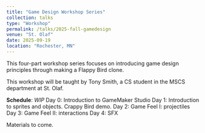 ```yaml
---
title: "Game Design Workshop Series"
collection: talks
type: "Workshop"
permalink: /talks/2025-fall-gamedesign
venue: "St. Olaf"
date: 2025-09-19
location: "Rochester, MN"
---
```


This four-part workshop series focuses on introducing game design principles through making a Flappy Bird clone. 

This workshop will be taught by Tony Smith, a CS student in the MSCS department at St. Olaf.

**Schedule**: *WIP*
Day 0: Introduction to GameMaker Studio
Day 1: Introduction to sprites and objects. Crappy Bird demo.
Day 2: Game Feel I: projectiles
Day 3: Game Feel II: interactions
Day 4: SFX

Materials to come.